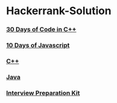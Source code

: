 # Hackerrank-Solution


### [30 Days of Code in C++](https://www.hackerrank.com/domains/tutorials/30-days-of-code?filters%5Bstatus%5D%5B%5D=unsolved&filters%5Bstatus%5D%5B%5D=solved&filters%5Bsubdomains%5D%5B%5D=30-days-of-code&badge_type=30-days-of-code)

### [10 Days of Javascript](https://www.hackerrank.com/domains/tutorials/10-days-of-javascript?filters%5Bstatus%5D%5B%5D=unsolved&filters%5Bstatus%5D%5B%5D=solved&filters%5Bsubdomains%5D%5B%5D=10-days-of-javascript&badge_type=10-days-of-javascript)

### [C++](https://www.hackerrank.com/domains/cpp?filters%5Bstatus%5D%5B%5D=solved&filters%5Bstatus%5D%5B%5D=unsolved)

### [Java](https://www.hackerrank.com/domains/java?filters%5Bstatus%5D%5B%5D=unsolved&filters%5Bstatus%5D%5B%5D=solved&badge_type=java)

### [Interview Preparation Kit](https://www.hackerrank.com/interview/interview-preparation-kit)
